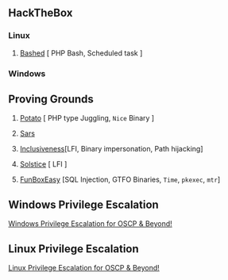 
## HackTheBox

### Linux

1. [Bashed](./HTB/bashed/bashed.md) [ PHP Bash, Scheduled task ]



### Windows





## Proving Grounds

1. [Potato](./Proving%20Grounds/play/potato/potato.md) [ PHP type Juggling, `Nice` Binary ]
2. [Sars](./Proving%20Grounds/play/sars/sars.md) 
2. [Inclusiveness](./Proving%20Grounds/play/inclusiveness/inclusiveness.md)[LFI, Binary impersonation, Path hijacking]
2. [Solstice](./Proving%20Grounds/play/solstice/solstice.md) [ LFI ]

5. [FunBoxEasy](./Proving%20Grounds/play/FunBoxEasy/funboxeasy.md) [SQL Injection, GTFO Binaries, `Time`, `pkexec`, `mtr`]




## Windows Privilege Escalation

[Windows Privilege Escalation for OSCP & Beyond!](./WIndows%20Privilege%20Escalation)

## Linux Privilege Escalation

[Linux Privilege Escalation for OSCP & Beyond!](./Linux%20Privilege%20Escalation)